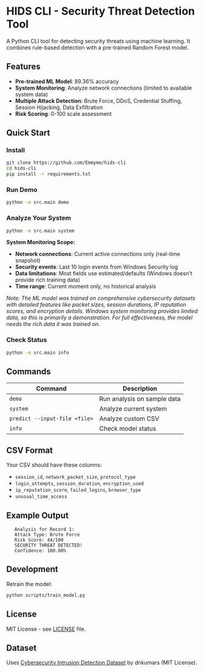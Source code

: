 # HIDS CLI - Security Threat Detection Tool

A Python CLI tool for detecting security threats using machine learning. It combines rule-based detection with a pre-trained Random Forest model.

## Features

- **Pre-trained ML Model**: 89.36% accuracy
- **System Monitoring**: Analyze network connections (limited to available system data)
- **Multiple Attack Detection**: Brute Force, DDoS, Credential Stuffing, Session Hijacking, Data Exfiltration
- **Risk Scoring**: 0-100 scale assessment

## Quick Start

### Install

```bash
git clone https://github.com/Emmyme/hids-cli
cd hids-cli
pip install -r requirements.txt
```

### Run Demo

```bash
python -m src.main demo
```

### Analyze Your System

```bash
python -m src.main system
```

**System Monitoring Scope:**

- **Network connections**: Current active connections only (real-time snapshot)
- **Security events**: Last 10 login events from Windows Security log
- **Data limitations**: Most fields use estimated/defaults (Windows doesn't provide rich training data)
- **Time range**: Current moment only, no historical analysis

_Note: The ML model was trained on comprehensive cybersecurity datasets with detailed features like packet sizes, session durations, IP reputation scores, and encryption details. Windows system monitoring provides limited data, so this is primarily a demonstration. For full effectiveness, the model needs the rich data it was trained on._

### Check Status

```bash
python -m src.main info
```

## Commands

| Command                       | Description                 |
| ----------------------------- | --------------------------- |
| `demo`                        | Run analysis on sample data |
| `system`                      | Analyze current system      |
| `predict --input-file <file>` | Analyze custom CSV          |
| `info`                        | Check model status          |

## CSV Format

Your CSV should have these columns:

- `session_id`, `network_packet_size`, `protocol_type`
- `login_attempts`, `session_duration`, `encryption_used`
- `ip_reputation_score`, `failed_logins`, `browser_type`
- `unusual_time_access`

## Example Output

```
   Analysis for Record 1:
   Attack Type: Brute Force
   Risk Score: 44/100
   SECURITY THREAT DETECTED!
   Confidence: 100.00%
```

## Development

Retrain the model:

```bash
python scripts/train_model.py
```

## License

MIT License - see [LICENSE](LICENSE) file.

## Dataset

Uses [Cybersecurity Intrusion Detection Dataset](https://www.kaggle.com/datasets/dnkumars/cybersecurity-intrusion-detection-dataset) by dnkumars (MIT License).
